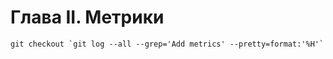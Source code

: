 # Глава II. Метрики

```shell
git checkout `git log --all --grep='Add metrics' --pretty=format:'%H'`
```
